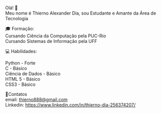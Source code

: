 Olá! 👋 <br />
Meu nome é Thierno Alexander Dia, sou Estudante e Amante da Área de Tecnologia <br />

:mortar_board: Formação: <br />
Cursando Ciência da Computação pela PUC-Rio  <br />
Cursando Sistemas de Informação pela UFF <br />

:computer: Habilidades:

Python - Forte  <br />
C - Básico  <br />
Ciência de Dados - Básico  <br />
HTML 5 - Básico <br />
CSS3 - Básico <br />


📩Contatos <br />
email: thierno888@gmail.com <br />
Linkedin: https://www.linkedin.com/in/thierno-dia-256374207/ <br />
